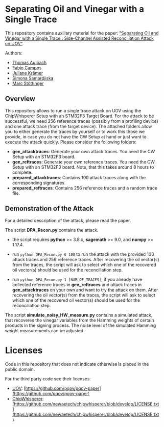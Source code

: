 # Separating Oil and Vinegar with a Single Trace

This repository contains auxiliary material for the paper: ["Separating Oil and Vinegar with a Single Trace : Side-Channel Assisted Reconciliation Attack on UOV"](https://eprint.iacr.org/2023/335).

Authors:
- [Thomas Aulbach](https://www.uni-regensburg.de/informatics-data-science/qpc/team/thomas-aulbach/index.html)
- [Fabio Campos](https://www.sopmac.org/)
- [Juliane Krämer](https://www.uni-regensburg.de/informatics-data-science/qpc/team/prof-dr-juliane-kraemer/index.html)
- [Simona Samardjiska](https://samardjiska.org)
- [Marc Stöttinger](https://www.hs-rm.de/de/hochschule/person`<en/stoettinger-marc) 

## Overview
This repository allows to run a single trace attack on UOV using the ChipWhisperer Setup with an STM32F3 Target Board. For the attack to be successful, we need 256 reference traces (possibly from a profiling device) and one attack trace (from the target device). The attached folders allow you to either generate the traces by yourself or to work this those we provide, in case you do not have the CW Setup at hand or just want to execute the attack quickly. Please consider the following folders:

- **gen_attacktraces**: Generate your own attack traces. You need the CW Setup with an STM32F3 board.
- **gen_reftraces**: Generate your own reference traces. You need the CW Setup with an STM32F3 board. Note, that this takes around 8 hours to complete.
- **prepared_attacktraces**: Contains 100 attack traces along with the corresponding signatures.
- **prepared_reftraces**: Contains 256 reference traces and a random trace file.


## Demonstration of the Attack
For a detailed description of the attack, please read the paper.

The script **DPA_Recon.py** contains the attack.

- the script requires **python** >= 3.8.x, **sagemath** >= 9.0, and **numpy** >= 1.17.4.

- run `python DPA_Recon.py 0 100` to run the attack with the provided 100 attack traces and 256 reference traces. After recovering the oil vector(s) from the traces, the script will ask to select which one of the recovered oil vector(s) should be used for the reconciliation step.

- run `python DPA_Recon.py 1 [NUM_OF_TRACES]`, if you already have collected reference traces in **gen_reftraces** and attack traces in **gen_attacktraces** on your own and want to try the attack on them. After recovering the oil vector(s) from the traces, the script will ask to select which one of the recovered oil vector(s) should be used for the reconciliation step.

The script **simulate_noisy_HW_measure.py** contains a simulated attack, that recoveres the vinegar variables from the Hamming weights of certain products in the signing process. The noise level of the simulated Hamming weight measurements can be adjusted.

# Licenses

Code in this repository that does not indicate otherwise is placed in the public domain.

For the third party code see their licenses:

- [UOV](https://github.com/pqov/pqov-paper): [https://github.com/pqov/pqov-paper](https://github.com/pqov/pqov-paper)
- [ChipWhisperer](https://github.com/newaetech/chipwhisperer): [https://github.com/newaetech/chipwhisperer/blob/develop/LICENSE.txt](https://github.com/newaetech/chipwhisperer/blob/develop/LICENSE.txt)
